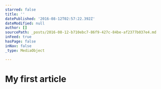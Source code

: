 ```yaml
---
starred: false
title: ''
datePublished: '2016-08-12T02:57:22.392Z'
dateModified: null
author: []
sourcePath: _posts/2016-08-12-b710ebc7-86f9-427c-84be-af2377b037e4.md
inFeed: true
hasPage: false
inNav: false
_type: MediaObject

---
```

# My first article